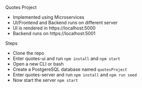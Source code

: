 Quotes Project

* Implemented using Microservices
* UI/Frontend and Backend runs on different server
* UI is rendered in https://localhost:5000
* Backend runs on https://localhost:5001

Steps

* Clone the repo
* Enter quotes-ui and run `npm install` and `npm start`
* Open a new CLI or bash
* Create a PostgereSQL database named `quotesProject`
* Enter quotes-server and run `npm install` and `npm run seed`
* Now start the server `npm start`
